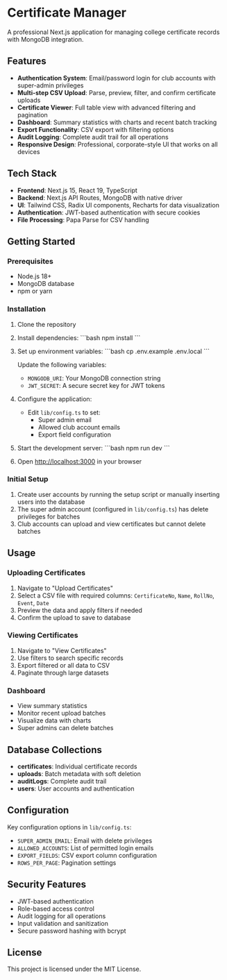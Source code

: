 # Certificate Manager

A professional Next.js application for managing college certificate records with MongoDB integration.

## Features

- **Authentication System**: Email/password login for club accounts with super-admin privileges
- **Multi-step CSV Upload**: Parse, preview, filter, and confirm certificate uploads
- **Certificate Viewer**: Full table view with advanced filtering and pagination
- **Dashboard**: Summary statistics with charts and recent batch tracking
- **Export Functionality**: CSV export with filtering options
- **Audit Logging**: Complete audit trail for all operations
- **Responsive Design**: Professional, corporate-style UI that works on all devices

## Tech Stack

- **Frontend**: Next.js 15, React 19, TypeScript
- **Backend**: Next.js API Routes, MongoDB with native driver
- **UI**: Tailwind CSS, Radix UI components, Recharts for data visualization
- **Authentication**: JWT-based authentication with secure cookies
- **File Processing**: Papa Parse for CSV handling

## Getting Started

### Prerequisites

- Node.js 18+ 
- MongoDB database
- npm or yarn

### Installation

1. Clone the repository
2. Install dependencies:
   \`\`\`bash
   npm install
   \`\`\`

3. Set up environment variables:
   \`\`\`bash
   cp .env.example .env.local
   \`\`\`
   
   Update the following variables:
   - `MONGODB_URI`: Your MongoDB connection string
   - `JWT_SECRET`: A secure secret key for JWT tokens

4. Configure the application:
   - Edit `lib/config.ts` to set:
     - Super admin email
     - Allowed club account emails
     - Export field configuration

5. Start the development server:
   \`\`\`bash
   npm run dev
   \`\`\`

6. Open [http://localhost:3000](http://localhost:3000) in your browser

### Initial Setup

1. Create user accounts by running the setup script or manually inserting users into the database
2. The super admin account (configured in `lib/config.ts`) has delete privileges for batches
3. Club accounts can upload and view certificates but cannot delete batches

## Usage

### Uploading Certificates

1. Navigate to "Upload Certificates"
2. Select a CSV file with required columns: `CertificateNo`, `Name`, `RollNo`, `Event`, `Date`
3. Preview the data and apply filters if needed
4. Confirm the upload to save to database

### Viewing Certificates

1. Navigate to "View Certificates"
2. Use filters to search specific records
3. Export filtered or all data to CSV
4. Paginate through large datasets

### Dashboard

- View summary statistics
- Monitor recent upload batches
- Visualize data with charts
- Super admins can delete batches

## Database Collections

- **certificates**: Individual certificate records
- **uploads**: Batch metadata with soft deletion
- **auditLogs**: Complete audit trail
- **users**: User accounts and authentication

## Configuration

Key configuration options in `lib/config.ts`:

- `SUPER_ADMIN_EMAIL`: Email with delete privileges
- `ALLOWED_ACCOUNTS`: List of permitted login emails
- `EXPORT_FIELDS`: CSV export column configuration
- `ROWS_PER_PAGE`: Pagination settings

## Security Features

- JWT-based authentication
- Role-based access control
- Audit logging for all operations
- Input validation and sanitization
- Secure password hashing with bcrypt

## License

This project is licensed under the MIT License.
